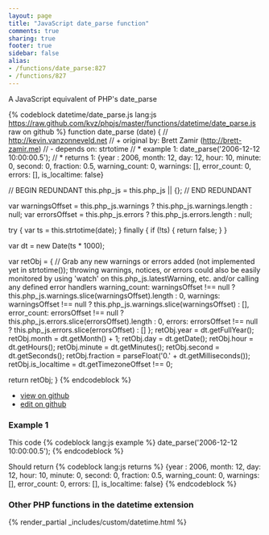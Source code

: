 ```yaml
---
layout: page
title: "JavaScript date_parse function"
comments: true
sharing: true
footer: true
sidebar: false
alias:
- /functions/date_parse:827
- /functions/827
---
```

<!-- Generated by Rakefile:build -->
A JavaScript equivalent of PHP's date_parse

{% codeblock datetime/date_parse.js lang:js https://raw.github.com/kvz/phpjs/master/functions/datetime/date_parse.js raw on github %}
function date_parse (date) {
  // http://kevin.vanzonneveld.net
  // +   original by: Brett Zamir (http://brett-zamir.me)
  // -    depends on: strtotime
  // *     example 1: date_parse('2006-12-12 10:00:00.5');
  // *     returns 1: {year : 2006, month: 12, day: 12, hour: 10, minute: 0, second: 0, fraction: 0.5, warning_count: 0, warnings: [], error_count: 0, errors: [], is_localtime: false}

  // BEGIN REDUNDANT
  this.php_js = this.php_js || {};
  // END REDUNDANT

  var warningsOffset = this.php_js.warnings ? this.php_js.warnings.length : null;
  var errorsOffset = this.php_js.errors ? this.php_js.errors.length : null;

  try {
    var ts = this.strtotime(date);
  } finally {
    if (!ts) {
      return false;
    }
  }

  var dt = new Date(ts * 1000);

  var retObj = { // Grab any new warnings or errors added (not implemented yet in strtotime()); throwing warnings, notices, or errors could also be easily monitored by using 'watch' on this.php_js.latestWarning, etc. and/or calling any defined error handlers
    warning_count: warningsOffset !== null ? this.php_js.warnings.slice(warningsOffset).length : 0,
    warnings: warningsOffset !== null ? this.php_js.warnings.slice(warningsOffset) : [],
    error_count: errorsOffset !== null ? this.php_js.errors.slice(errorsOffset).length : 0,
    errors: errorsOffset !== null ? this.php_js.errors.slice(errorsOffset) : []
  };
  retObj.year = dt.getFullYear();
  retObj.month = dt.getMonth() + 1;
  retObj.day = dt.getDate();
  retObj.hour = dt.getHours();
  retObj.minute = dt.getMinutes();
  retObj.second = dt.getSeconds();
  retObj.fraction = parseFloat('0.' + dt.getMilliseconds());
  retObj.is_localtime = dt.getTimezoneOffset !== 0;

  return retObj;
}
{% endcodeblock %}

 - [view on github](https://github.com/kvz/phpjs/blob/master/functions/datetime/date_parse.js)
 - [edit on github](https://github.com/kvz/phpjs/edit/master/functions/datetime/date_parse.js)

### Example 1
This code
{% codeblock lang:js example %}
date_parse('2006-12-12 10:00:00.5');
{% endcodeblock %}

Should return
{% codeblock lang:js returns %}
{year : 2006, month: 12, day: 12, hour: 10, minute: 0, second: 0, fraction: 0.5, warning_count: 0, warnings: [], error_count: 0, errors: [], is_localtime: false}
{% endcodeblock %}


### Other PHP functions in the datetime extension
{% render_partial _includes/custom/datetime.html %}
